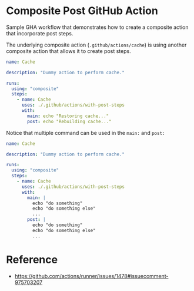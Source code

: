 # Composite Post GitHub Action

Sample GHA workflow that demonstrates how to create a composite action that incorporate post steps.

The underlying composite action (`.github/actions/cache`) is using another composite action that allows it to create post steps.

```yaml
name: Cache

description: "Dummy action to perform cache."

runs:
  using: "composite"
  steps:
    - name: Cache
      uses: ./.github/actions/with-post-steps
      with:
        main: echo "Restoring cache..."
        post: echo "Rebuilding cache..."
```

Notice that multiple command can be used in the `main:` and `post:`

```yaml
name: Cache

description: "Dummy action to perform cache."

runs:
  using: "composite"
  steps:
    - name: Cache
      uses: ./.github/actions/with-post-steps
      with:
        main: |
          echo "do something"
          echo "do something else"
          ...
        post: |
          echo "do something"
          echo "do something else"
          ...
```

# Reference

- https://github.com/actions/runner/issues/1478#issuecomment-975703207
